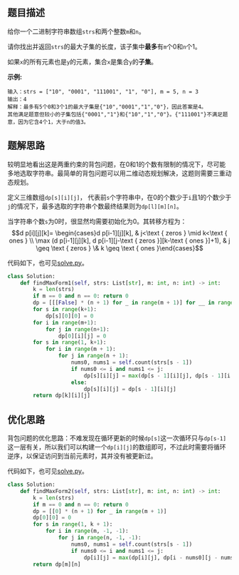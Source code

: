 ## 题目描述
给你一个二进制字符串数组`strs`和两个整数`m`和`n`。

请你找出并返回`strs`的最大子集的长度，该子集中**最多**有`m`个0和`n`个1。

如果`x`的所有元素也是`y`的元素，集合`x`是集合`y`的**子集**。

**示例:**
```
输入：strs = ["10", "0001", "111001", "1", "0"], m = 5, n = 3
输出：4
解释：最多有5个0和3个1的最大子集是{"10","0001","1","0"}，因此答案是4。
其他满足题意但较小的子集包括{"0001","1"}和{"10","1","0"}。{"111001"}不满足题意，因为它含4个1，大于n的值3。
```

## 题解思路
较明显地看出这是两重约束的背包问题，在0和1的个数有限制的情况下，尽可能多地选取字符串。最简单的背包问题可以用二维动态规划解决，这题则需要三重动态规划。

定义三维数组`dp[s][i][j]`， 代表前`s`个字符串中，在0的个数少于`i`且1的个数少于`j`的情况下，最多选取的字符串个数最终结果则为`dp[l][m][n]`。

当字符串个数`s`为0时，很显然均需要初始化为0。其转移方程为：
$$d p[i][j][k]= \begin{cases}d p[i-1][j][k], & j<\text { zeros } \mid k<\text { ones } \\ \max (d p[i-1][j][k], d p[i-1][j-\text { zeros }][k-\text { ones }]+1), & j \geq \text { zeros } \& k \geq \text { ones }\end{cases}$$

代码如下，也可见[solve.py](./solve.py)。
```python
class Solution:
    def findMaxForm1(self, strs: List[str], m: int, n: int) -> int:
        k = len(strs)
        if m == 0 and n == 0: return 0
        dp = [[[False] * (n + 1) for _ in range(m + 1)] for __ in range(k + 1)]
        for s in range(k+1):
            dp[s][0][0] = 0
        for i in range(m+1):
            for j in range(n+1):
                dp[0][i][j] = 0
        for s in range(1, k+1):
            for i in range(m + 1):
                for j in range(n + 1):
                    nums0, nums1 = self.count(strs[s - 1])
                    if nums0 <= i and nums1 <= j:
                        dp[s][i][j] = max(dp[s - 1][i][j], dp[s - 1][i - nums0][j - nums1] + 1)
                    else:
                        dp[s][i][j] = dp[s - 1][i][j]
        return dp[k][i][j]
```

## 优化思路
背包问题的优化思路：不难发现在循环更新的时候`dp[s]`这一次循环只与`dp[s-1]`这一层有关，所以我们可以构建一个`dp[i][j]`的数组即可，不过此时需要将循环逆序，以保证访问到当前元素时，其并没有被更新过。

代码如下，也可见[solve.py](./solve.py)。
```python
class Solution:
    def findMaxForm2(self, strs: List[str], m: int, n: int) -> int:
        k = len(strs)
        if m == 0 and n == 0: return 0
        dp = [[0] * (n + 1) for _ in range(m + 1)]
        dp[0][0] = 0
        for s in range(1, k + 1):
            for i in range(m, -1, -1):
                for j in range(n, -1, -1):
                    nums0, nums1 = self.count(strs[s - 1])
                    if nums0 <= i and nums1 <= j:
                        dp[i][j] = max(dp[i][j], dp[i - nums0][j - nums1] + 1)
        return dp[m][n]
```